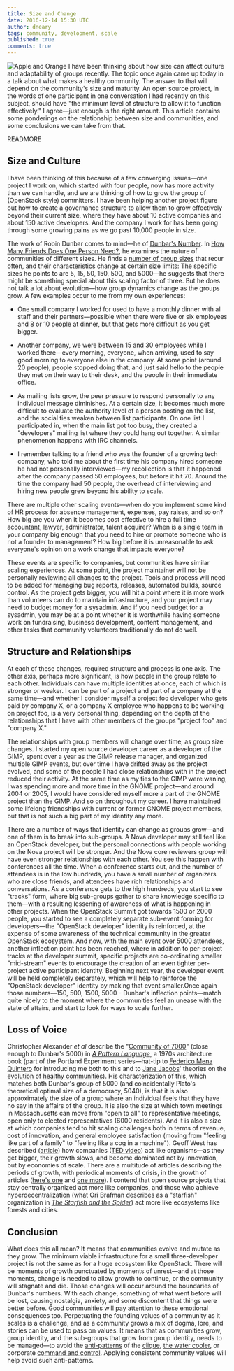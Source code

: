 ```yaml
---
title: Size and Change
date: 2016-12-14 15:30 UTC
author: dneary
tags: community, development, scale
published: true
comments: true
---
```

![Apple and Orange](blog/Apple_and_Orange.jpg) I have been thinking about how size can affect culture and adaptability of groups recently. The topic once again came up today in a talk about what makes a healthy community. The answer to that will depend on the community's size and maturity. An open source project, in the words of one participant in one conversation I had recently on this subject, should have "the minimum level of structure to allow it to function effectively." I agree&mdash;just enough is the right amount. This article contains some ponderings on the relationship between size and communities, and some conclusions we can take from that.

READMORE

## Size and Culture

I have been thinking of this because of a few converging issues&mdash;one project I work on, which started with four people, now has more activity than we can handle, and we are thinking of how to grow the group of (OpenStack style) committers. I have been helping another project figure out how to create a governance structure to allow them to grow
effectively beyond their current size, where they have about 10 active companies and about 150 active developers. And the company I work for has been going through some growing pains as we go past 10,000 people in size.

The work of Robin Dunbar comes to mind&mdash;he of [Dunbar's Number](https://en.wikipedia.org/wiki/Dunbar's_number). In [How Many Friends Does One Person Need?](http://www.hup.harvard.edu/catalog.php?isbn=9780674057166), he examines the nature of communities of different sizes. He finds a [number of group sizes](http://www.socialsciencespace.com/2013/11/robin-dunbar-on-dunbar-numbers/) that
recur often, and their characteristics change at certain size limits: The specific sizes he points to are 5, 15, 50, 150, 500, and 5000&mdash;he
suggests that there might be something special about this scaling factor
of three.  But he does not talk a lot about evolution&mdash;how group dynamics
change as the groups grow. A few examples occur to me from my own
experiences:

* One small company I worked for used to have a monthly dinner with
all staff and their partners&mdash;possible when there were five or six employees
and 8 or 10 people at dinner, but that gets more difficult as you get
bigger.

* Another company, we were between 15 and 30 employees while I
worked there&mdash;every morning, everyone, when arriving, used to say good
morning to everyone else in the company. At some point (around 20
people), people stopped doing that, and just said hello to the people
they met on their way to their desk, and the people in their immediate
office.

* As mailing lists grow, the peer pressure to respond personally to
any individual message diminishes. At a certain size, it becomes much
more difficult to evaluate the authority level of a person posting on
the list, and the social ties weaken between list participants. On one
list I participated in, when the main list got too busy, they created a "developers"
mailing list where they could hang out together. A similar phenomenon
happens with IRC channels.

* I remember talking to a friend who was the founder of a growing
tech company, who told me about the first time his company hired someone
he had not personally interviewed&mdash;my recollection is that it happened
after the company passed 50 employees, but before it hit 70. Around the
time the company had 50 people, the overhead of interviewing and hiring
new people grew beyond his ability to scale.

There are multiple other scaling events&mdash;when do you implement some
kind of HR process for absence management, expenses, pay raises, and so
on? How big are you when it becomes cost effective to hire a full time
accountant, lawyer, administrator, talent acquirer? When is a single
team in your company big enough that you need to hire or promote someone
who is not a founder to management? How big before it is unreasonable to
ask everyone's opinion on a work change that impacts everyone?

These events are specific to companies, but communities have similar
scaling experiences. At some point, the project maintainer will not be
personally reviewing all changes to the project. Tools and process will
need to be added for managing bug reports, releases, automated builds,
source control. As the project gets bigger, you will hit a point where
it is more work than volunteers can do to maintain infrastructure, and
your project may need to budget money for a sysadmin. And if you need
budget for a sysadmin, you may be at a point whether it is worthwhile
having someone work on fundraising, business development, content
management, and other tasks that community volunteers traditionally do
not do well.

## Structure and Relationships

At each of these changes, required structure and process is one axis.
The other axis, perhaps more significant, is how people in the group
relate to each other. Individuals can have multiple identities at once,
each of which is stronger or weaker. I can be part of a project and part
of a company at the same time&mdash;and whether I consider myself a project
foo developer who gets paid by company X, or a company X employee who
happens to be working on project foo, is a very personal thing,
depending on the depth of the relationships that I have with other
members of the groups "project foo" and "company X."

The relationships with group members will change over time, as group
size changes. I started my open source developer career as a developer of the GIMP,
spent over a year as the GIMP release manager, and organized multiple
GIMP events, but over time I have drifted away as the project evolved,
and some of the people I had close relationships with in the project
reduced their activity. At the same time as my ties to the GIMP were
waning, I was spending more and more time in the GNOME project&mdash;and
around 2004 or 2005, I would have considered myself more a part of the
GNOME project than the GIMP. And so on throughout my career. I have
maintained some lifelong friendships with current or former GNOME
project members, but that is not such a big part of my identity any more.

There are a number of ways that identity can change as groups grow&mdash;and
one of them is to break into sub-groups. A Nova developer may still feel
like an OpenStack developer, but the personal connections with people
working on the Nova project will be stronger. And the Nova core
reviewers group will have even stronger relationships with each other.
You see this happen with conferences all the time. When a conference
starts out, and the number of attendees is in the low hundreds, you have
a small number of organizers who are close friends, and attendees have
rich relationships and conversations. As a conference gets to the high
hundreds, you start to see "tracks" form, where big sub-groups gather to
share knowledge specific to them&mdash;with a resulting lessening of
awareness of what is happening in other projects. When the OpenStack
Summit got towards 1500 or 2000 people, you started to see a completely
separate sub-event forming for developers&mdash;the "OpenStack developer"
identity is reinforced, at the expense of some awareness of the
technical community in the greater OpenStack ecosystem. And now, with
the main event over 5000 attendees, another inflection point has been
reached, where in addition to per-project tracks at the developer
summit, specific projects are co-ordinating smaller "mid-stream" events
to encourage the creation of an even tighter per-project active
participant identity. Beginning next year, the developer event will be held completely separately, which will help to reinforce the "OpenStack developer" identity by making that event smaller.Once again those numbers&mdash;150, 500, 1500, 5000 -
Dunbar's inflection points&mdash;match quite nicely to the moment where the
communities feel an unease with the state of attairs, and start to look
for ways to scale further.

## Loss of Voice

Christopher Alexander *et al* describe the "[Community
of 7000](http://www.iwritewordsgood.com/apl/patterns/apl012.htm)" (close enough to Dunbar's 5000) in [*A
Pattern Language*](https://www.amazon.com/Pattern-Language-Buildings-Construction-Environmental/dp/0195019199), a 1970s architecture book (part of the Portland
Experiment series&mdash;hat-tip to [Federico Mena
Quintero](https://people.gnome.org/~federico/news.html) for introducing me both to this and to [Jane Jacobs](https://en.wikipedia.org/wiki/Jane_Jacobs)'
theories on the [evolution](https://en.wikipedia.org/wiki/The_Death_and_Life_of_Great_American_Cities)
of [healthy communities](http://www.goodreads.com/book/show/85398.The_Economy_of_Cities)). His characterization of this, which matches both Dunbar's
group of 5000 (and coincidentally Plato's theoretical optimal size of a
democracy, 5040), is that it is also approximately the size of a group where an individual
feels that they have no say in the affairs of the group. It is also the
size at which town meetings in Massachusetts can move from "open to all"
to representative meetings, open only to elected representatives (6000
residents). And it is also a size at which companies tend to hit scaling
challenges both in terms of revenue, cost of innovation, and general
employee satisfaction (moving from "feeling like part of a family" to
"feeling like a cog in a machine"). Geoff West has described ([article](http://www.nytimes.com/2010/12/19/magazine/19Urban_West-t.html))  how
companies ([TED video](https://www.ted.com/talks/geoffrey_west_the_surprising_math_of_cities_and_corporations)) act like organisms&mdash;as they get bigger, their
growth slows, and become dominated not by innovation, but by economies
of scale. There are a multitude of articles describing the periods of
growth, with periodical moments of crisis, in the growth of articles ([here's
one](https://hbr.org/1983/05/the-five-stages-of-small-business-growth) and [one more](https://hbr.org/1998/05/evolution-and-revolution-as-organizations-grow)). I contend that open source projects that stay centrally
organized act more like companies, and those who achieve
hyperdecentralization (what Ori Brafman describes as a "starfish"
organization in [*The Starfish and the Spider*](https://www.amazon.com/The-Starfish-Spider-Unstoppable-Organizations/dp/1591841836)) act more like ecosystems like forests and
cities.

## Conclusion

What does this all mean? It means that communities evolve and mutate as
they grow. The minimum viable infrastructure for a small three-developer
project is not the same as for a huge ecosystem like OpenStack. There
will be moments of growth punctuated by moments of unrest&mdash;and at those
moments, change is needed to allow growth to continue, or the community
will stagnate and die. Those changes will occur around the boundaries of
Dunbar's numbers. With each change, something of what went before will
be lost, causing nostalgia, anxiety, and some discontent that things
were better before. Good communities will pay attention to these
emotional consequences too. Perpetuating the founding values of a
community as it scales is a challenge, and as a community grows a mix of
dogma, lore, and stories can be used to pass on values. It means that as
communities grow, group identity, and the sub-groups that grow from
group identity, needs to be managed&mdash;to avoid the [anti-patterns](http://communitymgt.wikia.com/wiki/Category:Anti-patterns)
of the [clique](http://communitymgt.wikia.com/wiki/Nepotism), [the water cooler](http://communitymgt.wikia.com/wiki/Water_cooler), or corporate [command and control](http://communitymgt.wikia.com/wiki/Command_and_Control). Applying consistent community values will help avoid such anti-patterns.
